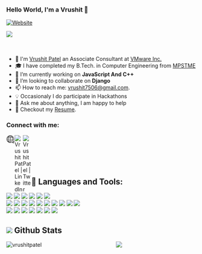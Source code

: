 <!--
### Hi there 👋

**vrushitpatel/vrushitpatel** is a ✨ _special_ ✨ repository because its `README.md` (this file) appears on your GitHub profile.

Here are some ideas to get you started:

- 🔭 I’m currently working on ...
- 🌱 I’m currently learning ...
- 👯 I’m looking to collaborate on ...
- 🤔 I’m looking for help with ...
- 💬 Ask me about ...
- 📫 How to reach me: ...
- 😄 Pronouns: ...
- ⚡ Fun fact: ...
-->

### Hello World, I'm a Vrushit 👋

[![Website](https://img.shields.io/website?label=vrushitpatel.com&style=for-the-badge&url=https://vrushitpatel.github.io/)](https://vrushitpatel.github.io/)

<!-- ![](https://visitor-badge.glitch.me/badge?page_id=vrushitpatel) -->

<img width="400px" style="margin-right: 40px" src='https://giphy.com/embed/UshjW34YnLysr0svGj' align='left'>

<br/>
<br/>
<br/>

- 💼 I'm [Vrushit Patel](https://vrushitpatel.github.io/) an Associate Consultant at <a href="https://www.vmware.com/">VMware Inc.</a>
- 🎓 I have completed my B.Tech. in Computer Engineering from <a href="https://engineering.nmims.edu/">MPSTME</a>
- 🔭 I’m currently working on **JavaScript And C++**
- 🤝 I’m looking to collaborate on **Django**
- 📫 How to reach me: vrushit7506@gmail.com.
- 💡  Occasionaly I do participate in Hackathons
- 💬 Ask me about anything, I am happy to help
- 📝 Checkout my [Resume](https://github.com/vrushitpatel/vrushitpatel/blob/main/Resume.pdf).

### Connect with me:

[<img align="left" alt="" width="22px" src="https://github.com/vrushitpatel/vrushitpatel/blob/main/icons8-internet.gif" />][website]
[<img align="left" alt="Vrushit Patel | LinkedIn" width="22px" src="https://cdn.jsdelivr.net/npm/simple-icons@v3/icons/linkedin.svg" />][linkedin]
[<img align="left" alt="Vrushit Patel | Twitter" width="22px" src="https://cdn.jsdelivr.net/npm/simple-icons@v3/icons/twitter.svg" />][twitter]
<br/>
<br/>

<br/>
<br/>

## 🚀 Languages and Tools:

<p align="left"> 
    <img src="https://img.icons8.com/color/48/000000/c-programming.png"/>
    <img src="https://img.icons8.com/color/48/000000/c-plus-plus-logo.png"/>
    <img src="https://img.icons8.com/color/48/000000/java-coffee-cup-logo.png"/>
    <img src="https://img.icons8.com/color/48/000000/python.png"/>
    <img src="https://img.icons8.com/color/48/000000/selenium-test-automation.png"/>
    <img src="https://img.icons8.com/color/50/000000/git.png"/>
    <br/>
    <img src="https://img.icons8.com/color/48/000000/html-5--v1.png"/>
    <img src="https://img.icons8.com/color/48/000000/css3.png"/>
    <img src="https://img.icons8.com/color/48/000000/sass.png"/>
    <img src="https://img.icons8.com/color/48/000000/bootstrap.png"/> 
    <img src="https://img.icons8.com/color/48/000000/javascript--v1.png"/>
    <img src="https://img.icons8.com/offices/50/000000/php-logo.png"/>
    <img src="https://img.icons8.com/fluent/50/000000/mysql-logo.png"/>
    <img src="https://img.icons8.com/color/48/000000/firebase.png"/>
    <img src="https://img.icons8.com/color/48/000000/django.png"/>
    <img src="https://img.icons8.com/color/48/000000/react-native.png"/>
    <br/>
    <img src="https://img.icons8.com/color/48/000000/visual-studio-code-2019.png"/>
    <img src="https://img.icons8.com/color/48/000000/pycharm.png"/>
    <img src="https://img.icons8.com/material-outlined/48/000000/github.png"/>
    <img src="https://img.icons8.com/fluency/48/000000/arduino.png"/>
    <img src="https://img.icons8.com/color/48/000000/adobe-photoshop--v1.png"/>
    <img src="https://img.icons8.com/color/48/000000/adobe-premiere-pro--v1.png"/>
    <img src="https://img.icons8.com/color/48/000000/adobe-illustrator--v1.png"/>
</p>

## <img src="https://img.icons8.com/ios-glyphs/30/000000/combo-chart--v2.png"/> Github Stats

<p align="center">
<img align="left" src="https://github-readme-stats.vercel.app/api/top-langs?username=vrushitpatel&show_icons=true&locale=en&layout=compact" alt="vrushitpatel" />
</p>

<p align="center">
    <img height="180em" src="https://github-readme-stats.vercel.app/api?username=vrushitpatel&show_icons=true&hide_border=true&&count_private=true&include_all_commits=true" />
</p>

[website]: https://vrushitpatel.github.io/
[linkedin]: https://www.linkedin.com/in/vrushit-patel/
[twitter]: https://twitter.com/Vrush1t
